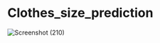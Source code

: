 # Clothes_size_prediction
![Screenshot (210)](https://user-images.githubusercontent.com/44546284/127368002-d4948bc6-6b91-41d0-9e0f-cf2399768222.png)
